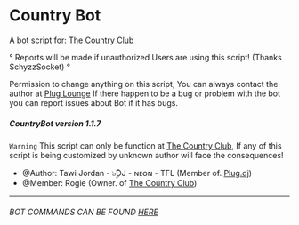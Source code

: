 Country Bot
==========
A bot script for: [The Country Club](http://plug.dj/the-country-club-1/)

° Reports will be made if unauthorized Users are using this script! (Thanks SchyzzSocket) °

Permission to change anything on this script, You can always contact the author at
[Plug Lounge](http://goo.gl/cMMMc1)
If there happen to be a bug or problem with the bot you can report issues about Bot if it has bugs.

##### CountryBot version 1.1.7


`Warning` This script can only be function at [The Country Club](http://plug.dj/the-country-club-1/), If any of this script is being customized by unknown author will face the consequences!

 * @Author:    Tawi Jordan - ๖ۣۜĐJ - ɴᴇᴏɴ - TFL (Member of. [Plug.dj](https://plug.dj/communities/))
 * @Member:    Rogie (Owner. of [The Country Club](http://plug.dj/the-country-club-1/))

--------------

###### BOT COMMANDS CAN BE FOUND [HERE](http://goo.gl/hJ8WJk)


